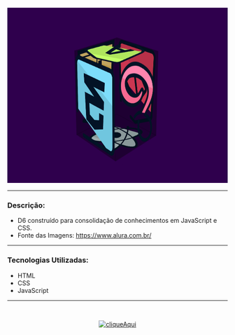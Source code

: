 <p align="center">
<img src="https://raw.githubusercontent.com/melpalhano/D6/main/imagens/D6.png" width="800" height="400"/>
</p>

---

<h3>Descrição:</h3>

* D6 construído para consolidação de conhecimentos em JavaScript e CSS.
* Fonte das Imagens: <https://www.alura.com.br/> 

---

<h3>Tecnologias Utilizadas:</h3>

* HTML
* CSS
* JavaScript

---

<br>
<p align="center">
<a href="https://melpalhano.github.io/D6/" align="center"><img src="https://i.imgur.com/abgYAhj.png" alt="cliqueAqui"></a>
</p>
<br>
